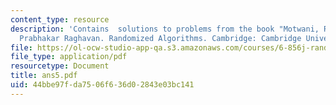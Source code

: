 ```yaml
---
content_type: resource
description: 'Contains  solutions to problems from the book "Motwani, Rajeez, and
  Prabhakar Raghavan. Randomized Algorithms. Cambridge: Cambridge University Press,1995."'
file: https://ol-ocw-studio-app-qa.s3.amazonaws.com/courses/6-856j-randomized-algorithms-fall-2002/44bbe97fda7506f636d02843e03bc141_ans5.pdf
file_type: application/pdf
resourcetype: Document
title: ans5.pdf
uid: 44bbe97f-da75-06f6-36d0-2843e03bc141
---
```


